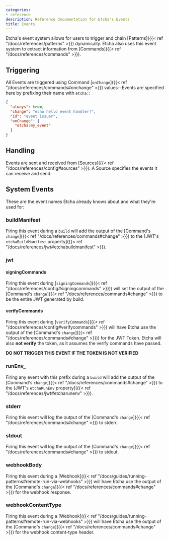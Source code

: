 ```yaml
---
categories:
- reference
description: Reference documentation for Etcha's Events
title: Events
---
```


Etcha's event system allows for users to trigger and chain [Patterns]({{< ref "/docs/references/patterns" >}}) dynamically.  Etcha also uses this event system to extract information from [Commands]({{< ref "/docs/references/commands" >}}).

## Triggering

All Events are triggered using Command [`onChange`]({{< ref "/docs/references/commands#onchange" >}}) values--Events are specified here by prefixing their name with `etcha:`:

```json
{
  "always": true,
  "change": "echo hello event handler!",
  "id": "event issuer",
  "onChange": {
    "etcha:my_event"
  }
}
```

## Handling

Events are sent and received from [Sources]({{< ref "/docs/references/config#sources" >}}).  A Source specifies the events it can receive and send.

## System Events

These are the event names Etcha already knows about and what they're used for:

### buildManifest

Firing this event during a `build` will add the output of the [Command's `change`]({{< ref "/docs/references/commands#change" >}}) to the [JWT's `etchaBuildManifest` property]({{< ref "/docs/references/jwt#etchabuildmanifest" >}}).

### jwt

#### signingCommands

Firing this event during [`signingCommands`]({{< ref "/docs/references/config#signingcommands" >}})) will set the output of the [Command's `change`]({{< ref "/docs/references/commands#change" >}}) to be the entire JWT generated by build.

#### verifyCommands

Firing this event during [`verifyCommands`]({{< ref "/docs/references/config#verifycommands" >}}) will have Etcha use the output of the [Command's `change`]({{< ref "/docs/references/commands#change" >}})) for the JWT Token.  Etcha will also **not verify** the token, as it assumes the verify commands have passed.

**DO NOT TRIGGER THIS EVENT IF THE TOKEN IS NOT VERIFIED**

### runEnv_

Firing any event with this prefix during a `build` will add the output of the [Command's `change`]({{< ref "/docs/references/commands#change" >}}) to the [JWT's `etchaRunEnv` property]({{< ref "/docs/references/jwt#etcharunenv" >}}).

### stderr

Firing this event will log the output of the [Command's `change`]({{< ref "/docs/references/commands#change" >}}) to stderr.

### stdout

Firing this event will log the output of the [Command's `change`]({{< ref "/docs/references/commands#change" >}}) to stdout.

### webhookBody

Firing this event during a [Webhook]({{< ref "/docs/guides/running-patterns#remote-run-via-webhooks" >}}) will have Etcha use the output of the [Command's `change`]({{< ref "/docs/references/commands#change" >}}) for the webhook response.

### webhookContentType

Firing this event during a [Webhook]({{< ref "/docs/guides/running-patterns#remote-run-via-webhooks" >}}) will have Etcha use the output of the [Command's `change`]({{< ref "/docs/references/commands#change" >}}) for the webhook content-type header.
